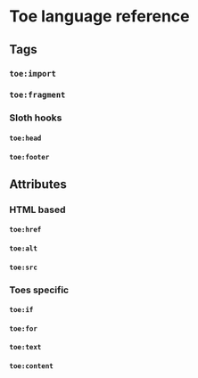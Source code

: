 # Toe language reference

## Tags

### `toe:import`

### `toe:fragment`

### Sloth hooks

#### `toe:head`

#### `toe:footer`

## Attributes

### HTML based

#### `toe:href`

#### `toe:alt`

#### `toe:src`

### Toes specific

#### `toe:if`

#### `toe:for`

#### `toe:text`

#### `toe:content`